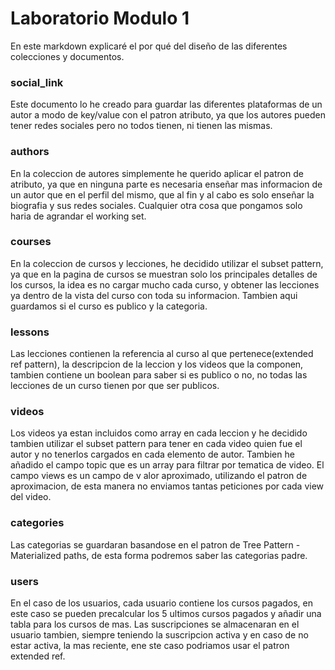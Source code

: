 ﻿# Laboratorio Modulo 1

En este markdown explicaré el por qué del diseño de las diferentes colecciones y documentos.

### social_link

Este documento lo he creado para guardar las diferentes plataformas de un autor a modo de key/value con el patron atributo, ya que los autores pueden tener redes sociales pero no todos tienen, ni tienen las mismas.

### authors
En la coleccion de autores simplemente he querido aplicar el patron de atributo, ya que en ninguna parte es necesaria enseñar mas informacion de un autor que en el perfil del mismo, que al fin y al cabo es solo enseñar la biografia y sus redes sociales. Cualquier otra cosa que pongamos solo haria de agrandar el working set.

### courses
En la coleccion de cursos y lecciones, he decidido utilizar el subset pattern, ya que en la pagina de cursos se muestran solo los principales detalles de los cursos, la idea es no cargar mucho cada curso, y obtener las lecciones ya dentro de la vista del curso con toda su informacion. Tambien aqui guardamos si el curso es publico y la categoria.

### lessons
Las lecciones contienen la referencia al curso al que pertenece(extended ref pattern), la descripcion de la leccion y los videos que la componen, tambien contiene un boolean para saber si es publico o no, no todas las lecciones de un curso tienen por que ser publicos.

### videos
Los videos ya estan incluidos como array en cada leccion y he decidido tambien utilizar el subset pattern para tener en cada video quien fue el autor y no tenerlos cargados en cada elemento de autor. Tambien he añadido el campo topic que es un array para filtrar por tematica de video. El campo views es un campo de v alor aproximado, utilizando el patron de aproximacion, de esta manera no enviamos tantas peticiones por cada view del video.

### categories
Las categorias se guardaran basandose en el patron de Tree Pattern - Materialized paths, de esta forma podremos saber las categorias padre.

### users
En el caso de los usuarios, cada usuario contiene los cursos pagados, en este caso se pueden precalcular los 5 ultimos cursos pagados y añadir una tabla para los cursos de mas. Las suscripciones se almacenaran en el usuario tambien, siempre teniendo la suscripcion activa y en caso de no estar activa, la mas reciente, ene ste caso podriamos usar el patron extended ref.





